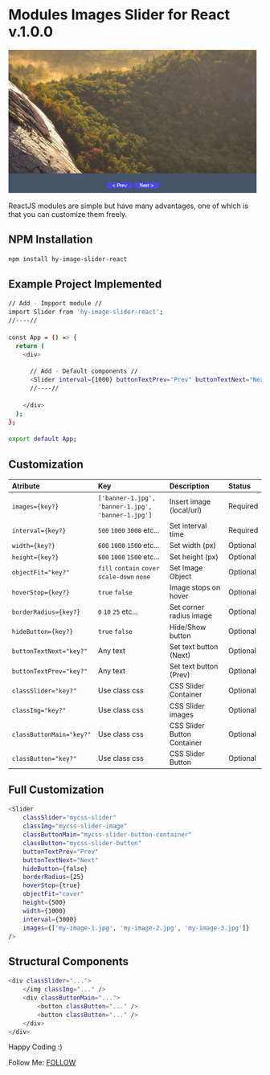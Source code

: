 # Modules Images Slider for React v.1.0.0

<img src="./Screenshot.png"/>

ReactJS modules are simple but have many advantages, one of which is that you can customize them freely.

## NPM Installation

```sh
npm install hy-image-slider-react
```

## Example Project Implemented

```sh
// Add - Impport module //
import Slider from 'hy-image-slider-react';
//----//

const App = () => {
  return (
    <div>
    
      // Add - Default components //
      <Slider interval={1000} buttonTextPrev="Prev" buttonTextNext="Next" images={['banner-1.jpg', 'banner-1.jpg', 'banner-1.jpg']}/>
      //----//
      
    </div>
  );
};

export default App;
```

## Customization

| Atribute | Key | Description | Status |
|:--------------------------|:-----------|:-----------|:-----------|
| `images={key?}`           |`['banner-1.jpg', 'banner-1.jpg', 'banner-1.jpg']` |Insert image (local/url)                   |Required
| `interval={key?}`         |`500` `1000` `3000` etc...                         |Set interval time              |Required
| `width={key?}`            |`600` `1000` `1500` etc...                         |Set width (px)                 |Optional
| `height={key?}`           |`600` `1000` `1500` etc...                         |Set height (px)                |Optional
| `objectFit="key?"`        |`fill` `contain` `cover` `scale-down` `none`       |Set Image Object               |Optional
| `hoverStop={key?}`        |`true` `false`                                     |Image stops on hover           |Optional
| `borderRadius={key?}`     |`0` `10` `25` etc...                               |Set corner radius image        |Optional
| `hideButton={key?}`       |`true` `false`                                     |Hide/Show button               |Optional
| `buttonTextNext="key?"`   |Any text                                           |Set text button (Next)         |Optional
| `buttonTextPrev="key?"`   |Any text                                           |Set text button (Prev)         |Optional
| `classSlider="key?"`      |Use class css                                      |CSS Slider Container           |Optional
| `classImg="key?"`         |Use class css                                      |CSS Slider images              |Optional
| `classButtonMain="key?"`  |Use class css                                      |CSS Slider Button Container    |Optional
| `classButton="key?"`      |Use class css                                      |CSS Slider Button              |Optional


## Full Customization

```sh
<Slider 
    classSlider="mycss-slider" 
    classImg="mycss-slider-image" 
    classButtonMain="mycss-slider-button-container"
    classButton="mycss-slider-button" 
    buttonTextPrev="Prev" 
    buttonTextNext="Next"
    hideButton={false}
    borderRadius={25}
    hoverStop={true}
    objectFit="cover"
    height={500}
    width={1000}
    interval={3000}
    images={['my-image-1.jpg', 'my-image-2.jpg', 'my-image-3.jpg']}
/>
```

## Structural Components
```sh
<div classSlider="...">
    </img classImg="..." />
    <div classButtonMain="...">
        <button classButton="..." />
        <button classButton="..." />
    </div>
</div>

```



Happy Coding :)
<p>Follow Me: <a href="https://hy-tech.my.id/">FOLLOW</a></p>
